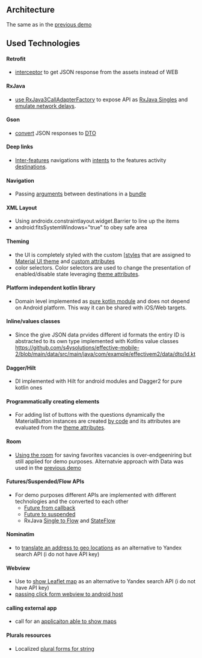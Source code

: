 ## Architecture

The same as in the [previous demo](https://github.com/s4ysolutions/effective-mobile)


## Used Technologies

#### Retrofit
   - [interceptor](https://github.com/s4ysolutions/effective-mobile-2) to get JSON response from the assets instead of WEB

####  RxJava
  - [use RxJava3CallAdapterFactory]([RxJava3CallAdapterFactory](https://github.com/s4ysolutions/effective-mobile-2/blob/6ad90cdd51ded69fd18da9ad00b478e18b47fa0b/data-retrofit/src/main/java/com/example/effectivem2/data/retrofit/JobsRetrofitClient.kt#L67C25-L67C83)) to expose API as [RxJava Singles]([RxJava3CallAdapterFactory](https://github.com/s4ysolutions/effective-mobile-2/blob/6ad90cdd51ded69fd18da9ad00b478e18b47fa0b/data-retrofit/src/main/java/com/example/effectivem2/data/retrofit/JobsRetrofitClient.kt#L15C1-L20C54))
    and [emulate network delays](https://github.com/s4ysolutions/effective-mobile-2/blob/6ad90cdd51ded69fd18da9ad00b478e18b47fa0b/data-retrofit/src/main/java/com/example/effectivem2/data/retrofit/RetrofitJobsProvider.kt#L19C10-L19C67).

#### Gson
  - [convert](https://github.com/s4ysolutions/effective-mobile-2/blob/6ad90cdd51ded69fd18da9ad00b478e18b47fa0b/data-retrofit/src/main/java/com/example/effectivem2/data/retrofit/JobsRetrofitClient.kt#L66C25-L66C76) JSON responses to [DTO](https://github.com/s4ysolutions/effective-mobile-2/blob/6ad90cdd51ded69fd18da9ad00b478e18b47fa0b/data-retrofit/src/main/java/com/example/effectivem2/data/retrofit/beans/JsonVacancy.kt#L25C1-L42C10)

#### Deep links 
  - [Inter-features](https://github.com/s4ysolutions/effective-mobile-2/tree/main/features) navigations with [intents](https://github.com/s4ysolutions/effective-mobile-2/blob/6ad90cdd51ded69fd18da9ad00b478e18b47fa0b/shared/src/main/java/solutions/s4y/effectivem/views/BaseActivity.kt#L19C1-L25C14) to the features activity [destinations](https://github.com/s4ysolutions/effective-mobile-2/blob/6ad90cdd51ded69fd18da9ad00b478e18b47fa0b/features/vacancies/src/main/AndroidManifest.xml#L17C1-L20C57). 

#### Navigation

  - Passing [arguments](https://github.com/s4ysolutions/effective-mobile-2/blob/6ad90cdd51ded69fd18da9ad00b478e18b47fa0b/features/vacancies/src/main/res/navigation/navigation_vacancies.xml#L45C1-L47C75) between destinations in a [bundle](https://github.com/s4ysolutions/effective-mobile-2/blob/6ad90cdd51ded69fd18da9ad00b478e18b47fa0b/features/vacancies/src/main/java/com/example/effectivem2/vacancies/screens/search/SearchFragment.kt#L59C1-L61C59)

#### XML Layout
  - Using androidx.constraintlayout.widget.Barrier to line up the items
  - android:fitsSystemWindows="true" to obey safe area

#### Theming 
  - the UI is completely styled with the custom [[styles](https://github.com/s4ysolutions/effective-mobile-2/blob/main/shared/src/main/res/values/styles.xml) that are assigned to 
    [Material UI theme](https://github.com/s4ysolutions/effective-mobile-2/blob/main/shared/src/main/res/values/themes.xml) and [custom attributes](https://github.com/s4ysolutions/effective-mobile-2/blob/main/shared/src/main/res/values/attrs.xml)
  - color selectors. Color selectors are used to change the presentation of enabled/disable state leveraging [theme attributes](https://github.com/s4ysolutions/effective-mobile-2/blob/main/shared/src/main/res/color/button_primary_state.xml).

#### Platform independent kotlin library
  - Domain level implemented as [pure kotlin module](https://github.com/s4ysolutions/effective-mobile-2/blob/6ad90cdd51ded69fd18da9ad00b478e18b47fa0b/domain/build.gradle.kts#L1C1-L5C2) and does not depend on Android platform. This way it can be shared with iOS/Web targets.

#### Inline/values classes
  - Since the give JSON data prvides different id formats the entiry ID is abstracted to its own type implemented with Kotlins value classes https://github.com/s4ysolutions/effective-mobile-2/blob/main/data/src/main/java/com/example/effectivem2/data/dto/Id.kt

#### Dagger/Hilt
  - DI implemented with Hilt for android modules and Dagger2 for pure kotlin ones

#### Programmatically creating elements
  - For adding list of buttons with the questions dynamically the  MaterialButton instances are created [by code](https://github.com/s4ysolutions/effective-mobile-2/blob/6ad90cdd51ded69fd18da9ad00b478e18b47fa0b/features/vacancies/src/main/java/com/example/effectivem2/vacancies/screens/vacancy/VacancyFragment.kt#L143C17-L147C18) and its attributes
    are evaluated from the [theme attributes](https://github.com/s4ysolutions/effective-mobile-2/blob/6ad90cdd51ded69fd18da9ad00b478e18b47fa0b/features/vacancies/src/main/java/com/example/effectivem2/vacancies/screens/vacancy/VacancyFragment.kt#L129C1-L141C14).
  
#### Room
  - [Using the room](https://github.com/s4ysolutions/effective-mobile-2/tree/main/data-room/src/main/java/com/example/effectivem2/data/room) for saving favorites vacancies is over-endgeeniring but still applied for demo purposes. Alternatvie approach with Data was used in the [previous demo](https://github.com/s4ysolutions/effective-mobile/blob/main/feature/flight-tickets/src/main/java/solutions/s4y/effectivem/flight_tickets/views/PersistedState.kt)

#### Futures/Suspended/Flow APIs
  - For demo purposes different APIs are implemented with different technologies and the converted to each other
    - [Future from callback](https://github.com/s4ysolutions/effective-mobile-2/blob/6ad90cdd51ded69fd18da9ad00b478e18b47fa0b/data-retrofit/src/main/java/com/example/effectivem2/data/retrofit/RetrofitCoordinatesProvider.kt#L42C1-L42C67)
    - [Future to suspended](https://github.com/s4ysolutions/effective-mobile-2/blob/6ad90cdd51ded69fd18da9ad00b478e18b47fa0b/domain/src/main/java/com/example/effectivem2/domain/GeoService.kt#L12C1-L21C6)
    - RxJava [Single to Flow](https://github.com/s4ysolutions/effective-mobile-2/blob/6ad90cdd51ded69fd18da9ad00b478e18b47fa0b/domain/src/main/java/com/example/effectivem2/domain/JobsService.kt#L51C6-L52C1)
      and [StateFlow](https://github.com/s4ysolutions/effective-mobile-2/blob/6ad90cdd51ded69fd18da9ad00b478e18b47fa0b/domain/src/main/java/com/example/effectivem2/domain/JobsService.kt#L81C1-L81C46)

#### Nominatim
  - to [translate an address to geo locations](https://github.com/s4ysolutions/effective-mobile-2/blob/6ad90cdd51ded69fd18da9ad00b478e18b47fa0b/data-retrofit/src/main/java/com/example/effectivem2/data/retrofit/RetrofitCoordinatesProvider.kt#L20C1-L20C88) as an alternative to Yandex search API (i do not have API key)

#### Webview
  - Use to [show Leaflet map](https://github.com/s4ysolutions/effective-mobile-2/blob/6ad90cdd51ded69fd18da9ad00b478e18b47fa0b/features/vacancies/src/main/java/com/example/effectivem2/vacancies/screens/vacancy/VacancyFragment.kt#L116C1-L118C93)
     as an alternative to Yandex search API (i do not have API key)
  - [passing click form webview to android host](https://github.com/s4ysolutions/effective-mobile-2/blob/6ad90cdd51ded69fd18da9ad00b478e18b47fa0b/features/vacancies/src/main/java/com/example/effectivem2/vacancies/screens/vacancy/VacancyFragment.kt#L107C1-L107C77)

#### calling external app
  - call for an [applicaiton able to show maps](https://github.com/s4ysolutions/effective-mobile-2/blob/791e32069408d9e6e3b5698c498440dee02c85a6/features/vacancies/src/main/java/com/example/effectivem2/vacancies/screens/vacancy/VacancyFragment.kt#L174C1-L177C1)

#### Plurals resources
  - Localized [plural forms for string](https://github.com/s4ysolutions/effective-mobile-2/blob/13aab168cf1b7ed2e9505cf56a9edb8aabddfe3c/features/vacancies/src/main/res/values-ru/strings.xml#L22C1-L52C15)
